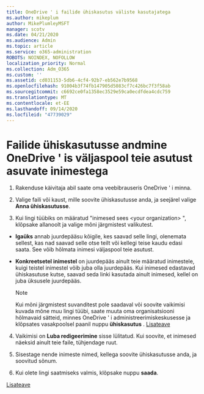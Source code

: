 ```yaml
---
title: OneDrive ' i failide ühiskasutus väliste kasutajatega
ms.author: mikeplum
author: MikePlumleyMSFT
manager: scotv
ms.date: 04/21/2020
ms.audience: Admin
ms.topic: article
ms.service: o365-administration
ROBOTS: NOINDEX, NOFOLLOW
localization_priority: Normal
ms.collection: Adm_O365
ms.custom: ''
ms.assetid: cd031153-5db6-4cf4-92b7-eb562e7b9568
ms.openlocfilehash: 91004b3f74fb147905d5083cf7c426bc7f3f58ab
ms.sourcegitcommit: c6692ce0fa1358ec3529e59ca0ecdfdea4cdc759
ms.translationtype: MT
ms.contentlocale: et-EE
ms.lasthandoff: 09/14/2020
ms.locfileid: "47739029"
---
```

# <a name="share-files-in-onedrive-with-people-outside-your-organization"></a>Failide ühiskasutusse andmine OneDrive ' is väljaspool teie asutust asuvate inimestega

1. Rakenduse käivitaja abil saate oma veebibrauseris OneDrive ' i minna. 
    
2. Valige faili või kaust, mille soovite ühiskasutusse anda, ja seejärel valige **Anna ühiskasutusse**. 
    
3. Kui lingi tüübiks on määratud "inimesed sees \<your organization\> ", klõpsake allanoolt ja valige mõni järgmistest valikutest. 
    
  - **Igaüks** annab juurdepääsu kõigile, kes saavad selle lingi, olenemata sellest, kas nad saavad selle otse teilt või kellegi teise kaudu edasi saata. See võib hõlmata inimesi väljaspool teie asutust. 
    
  - **Konkreetsetel inimestel** on juurdepääs ainult teie määratud inimestele, kuigi teistel inimestel võib juba olla juurdepääs. Kui inimesed edastavad ühiskasutuse kutse, saavad seda linki kasutada ainult inimesed, kellel on juba üksusele juurdepääs. 
    
    > [!NOTE]
    > Kui mõni järgmistest suvanditest pole saadaval või soovite vaikimisi kuvada mõne muu lingi tüübi, saate muuta oma organisatsiooni hõlmavaid sätteid, minnes OneDrive ' i administreerimiskeskusesse ja klõpsates vasakpoolsel paanil nuppu **ühiskasutus** . [Lisateave](https://go.microsoft.com/fwlink/?linkid=871961)
  
4. Vaikimisi on **Luba redigeerimine** sisse lülitatud. Kui soovite, et inimesed näeksid ainult teie faile, tühjendage ruut. 
    
5. Sisestage nende inimeste nimed, kellega soovite ühiskasutusse anda, ja soovitud sõnum.
    
6. Kui olete lingi saatmiseks valmis, klõpsake nuppu **saada**. 
    
[Lisateave](https://go.microsoft.com/fwlink/?linkid=871861)
  


